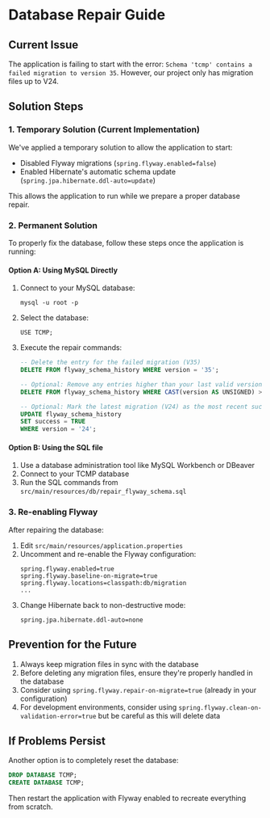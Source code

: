 # Database Repair Guide

## Current Issue

The application is failing to start with the error: `Schema 'tcmp' contains a failed migration to version 35`. However, our project only has migration files up to V24.

## Solution Steps

### 1. Temporary Solution (Current Implementation)

We've applied a temporary solution to allow the application to start:

- Disabled Flyway migrations (`spring.flyway.enabled=false`)
- Enabled Hibernate's automatic schema update (`spring.jpa.hibernate.ddl-auto=update`)

This allows the application to run while we prepare a proper database repair.

### 2. Permanent Solution

To properly fix the database, follow these steps once the application is running:

#### Option A: Using MySQL Directly

1. Connect to your MySQL database:
   ```
   mysql -u root -p
   ```

2. Select the database:
   ```
   USE TCMP;
   ```

3. Execute the repair commands:
   ```sql
   -- Delete the entry for the failed migration (V35)
   DELETE FROM flyway_schema_history WHERE version = '35';

   -- Optional: Remove any entries higher than your last valid version (V24)
   DELETE FROM flyway_schema_history WHERE CAST(version AS UNSIGNED) > 24;

   -- Optional: Mark the latest migration (V24) as the most recent successful one
   UPDATE flyway_schema_history 
   SET success = TRUE
   WHERE version = '24';
   ```

#### Option B: Using the SQL file

1. Use a database administration tool like MySQL Workbench or DBeaver
2. Connect to your TCMP database
3. Run the SQL commands from `src/main/resources/db/repair_flyway_schema.sql`

### 3. Re-enabling Flyway

After repairing the database:

1. Edit `src/main/resources/application.properties`
2. Uncomment and re-enable the Flyway configuration:
   ```properties
   spring.flyway.enabled=true
   spring.flyway.baseline-on-migrate=true
   spring.flyway.locations=classpath:db/migration
   ...
   ```
3. Change Hibernate back to non-destructive mode:
   ```properties
   spring.jpa.hibernate.ddl-auto=none
   ```

## Prevention for the Future

1. Always keep migration files in sync with the database
2. Before deleting any migration files, ensure they're properly handled in the database
3. Consider using `spring.flyway.repair-on-migrate=true` (already in your configuration)
4. For development environments, consider using `spring.flyway.clean-on-validation-error=true` but be careful as this will delete data

## If Problems Persist

Another option is to completely reset the database:

```sql
DROP DATABASE TCMP;
CREATE DATABASE TCMP;
```

Then restart the application with Flyway enabled to recreate everything from scratch.